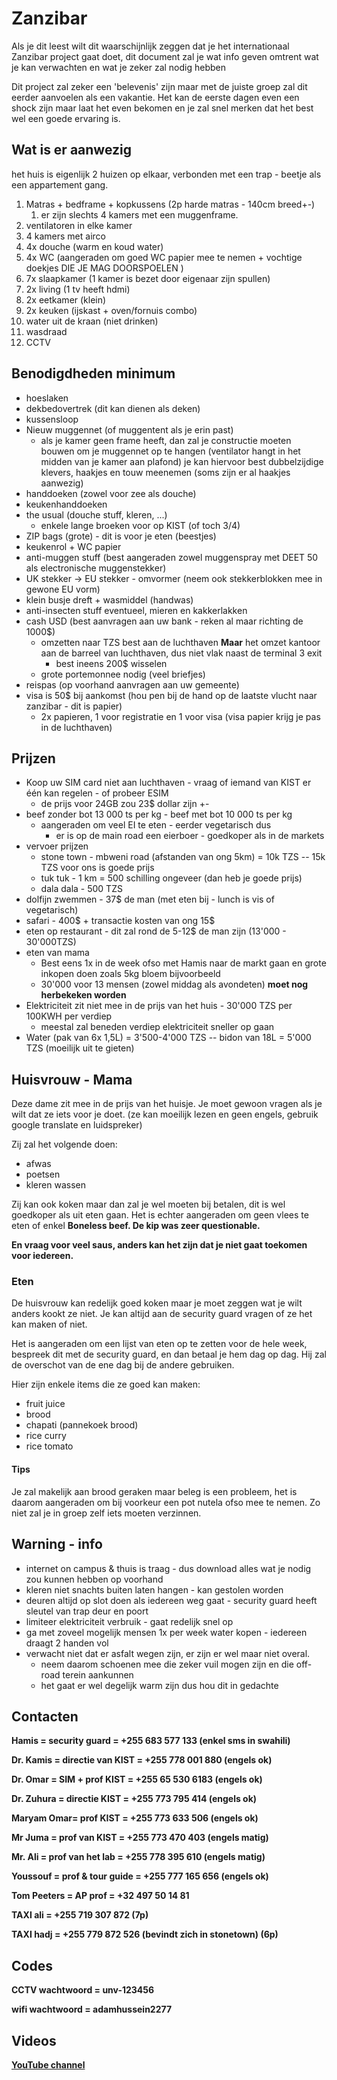 # Zanzibar

Als je dit leest wilt dit waarschijnlijk zeggen dat je het internationaal Zanzibar project gaat doet, dit document zal je wat info geven omtrent wat je kan verwachten en wat je zeker zal nodig hebben

Dit project zal zeker een 'belevenis' zijn maar met de juiste groep zal dit eerder aanvoelen als een vakantie.
Het kan de eerste dagen even een shock zijn maar laat het even bekomen en je zal snel merken dat het best wel een goede ervaring is.

## Wat is er aanwezig

het huis is eigenlijk 2 huizen  op elkaar, verbonden met een trap - beetje als een appartement gang.

1. Matras + bedframe + kopkussens (2p harde matras - 140cm breed+-)
   1. er zijn slechts 4 kamers met een muggenframe.
2. ventilatoren in elke kamer
3. 4 kamers met airco
4. 4x douche (warm en koud water)
5. 4x WC (aangeraden om goed WC papier mee te nemen + vochtige doekjes DIE JE MAG DOORSPOELEN )
6. 7x slaapkamer (1 kamer is bezet door eigenaar zijn spullen)
7. 2x living (1 tv heeft hdmi)
8. 2x eetkamer (klein)
9. 2x keuken (ijskast + oven/fornuis combo)
10. water uit de kraan (niet drinken)
11. wasdraad
12. CCTV

## Benodigdheden minimum

* hoeslaken
* dekbedovertrek (dit kan dienen als deken)
* kussensloop
* Nieuw muggennet (of muggentent als je erin past)
  * als je kamer geen frame heeft, dan zal je constructie moeten bouwen om je muggennet op te hangen (ventilator hangt in het midden van je kamer aan plafond)
    je kan hiervoor best dubbelzijdige klevers, haakjes en touw meenemen (soms zijn er al haakjes aanwezig)
* handdoeken (zowel voor zee als douche)
* keukenhanddoeken
* the usual (douche stuff, kleren, ...)
  * enkele lange broeken voor op KIST (of toch 3/4)
* ZIP bags (grote) - dit is voor je eten (beestjes)
* keukenrol + WC papier
* anti-muggen stuff (best aangeraden zowel muggenspray met DEET 50 als electronische muggenstekker)
* UK stekker -> EU stekker - omvormer (neem ook stekkerblokken mee in gewone EU vorm)
* klein busje dreft + wasmiddel (handwas)
* anti-insecten stuff eventueel, mieren en kakkerlakken
* cash USD (best aanvragen aan uw bank - reken al maar richting de 1000$)
  * omzetten naar TZS best aan de luchthaven **Maar** het omzet kantoor aan de barreel van luchthaven, dus niet vlak naast de terminal 3 exit
    * best ineens 200$ wisselen
  * grote portemonnee nodig (veel briefjes)
* reispas (op voorhand aanvragen aan uw gemeente)
* visa is 50$ bij aankomst (hou pen bij de hand op de laatste vlucht naar zanzibar - dit is papier)
  * 2x papieren, 1 voor registratie en 1 voor visa (visa papier krijg je pas in de luchthaven)

## Prijzen

* Koop uw SIM card niet aan luchthaven - vraag of iemand van KIST er één kan regelen - of probeer ESIM
  * de prijs voor 24GB zou 23$ dollar zijn +-
* beef zonder bot 13 000 ts per kg - beef met bot 10 000 ts per kg
  * aangeraden om veel EI te eten - eerder vegetarisch dus
    * er is op de main road een eierboer - goedkoper als in de markets
* vervoer prijzen
  * stone town 	- mbweni road (afstanden van ong 5km) = 10k TZS -- 15k TZS voor ons is goede prijs
  * tuk tuk 		- 1 km = 500 schilling ongeveer (dan heb je goede prijs)
  * dala dala 	- 500 TZS
* dolfijn zwemmen - 37$ de man (met eten bij - lunch is vis of vegetarisch)
* safari - 400$ + transactie kosten van ong 15$
* eten op restaurant - dit zal rond de 5-12$ de man zijn (13'000 - 30'000TZS)
* eten van mama
  * Best eens 1x in de week ofso met Hamis naar de markt gaan en grote inkopen doen zoals 5kg bloem bijvoorbeeld
  * 30'000 voor 13 mensen (zowel middag als avondeten) **moet nog herbekeken worden**
* Elektriciteit zit niet mee in de prijs van het huis - 30'000 TZS per 100KWH per verdiep
  * meestal zal beneden verdiep elektriciteit sneller op gaan
* Water (pak van 6x 1,5L) = 3'500-4'000 TZS -- bidon van 18L = 5'000 TZS (moeilijk uit te gieten)

## Huisvrouw - Mama

Deze dame zit mee in de prijs van het huisje. Je moet gewoon vragen als je wilt dat ze iets voor je doet. (ze kan moeilijk lezen en geen engels, gebruik google translate en luidspreker)

Zij zal het volgende doen:

* afwas
* poetsen
* kleren wassen

Zij kan ook koken maar dan zal je wel moeten bij betalen, dit is wel goedkoper als uit eten gaan.
Het is echter aangeraden om geen vlees te eten of enkel **Boneless beef. De kip was zeer questionable.**

**En vraag voor veel saus, anders kan het zijn dat je niet gaat toekomen voor iedereen.**

### Eten

De huisvrouw kan redelijk goed koken maar je moet zeggen wat je wilt anders kookt ze niet. Je kan altijd aan de security guard vragen of ze het kan maken of niet. 

Het is aangeraden om een lijst van eten op te zetten voor de hele week, bespreek dit met de security guard, en dan betaal je hem dag op dag. Hij zal de overschot van de ene dag bij de andere gebruiken.

Hier zijn enkele items die ze goed kan maken:

* fruit juice
* brood
* chapati (pannekoek brood)
* rice curry
* rice tomato

#### Tips

Je zal makelijk aan brood geraken maar beleg is een probleem, het is daarom aangeraden om bij voorkeur een pot nutela ofso mee te nemen. Zo niet zal je in groep zelf iets moeten verzinnen.

## Warning - info

* internet on campus & thuis is traag - dus download alles wat je nodig zou kunnen hebben op voorhand
* kleren niet snachts buiten laten hangen - kan gestolen worden
* deuren altijd op slot doen als iedereen weg gaat - security guard heeft sleutel van trap deur en poort
* limiteer elektriciteit verbruik - gaat redelijk snel op
* ga met zoveel mogelijk mensen 1x per week water kopen - iedereen draagt 2 handen vol
* verwacht niet dat er asfalt wegen zijn, er zijn er wel maar niet overal.
  * neem daarom schoenen mee die zeker vuil mogen zijn en die off-road terein aankunnen
  * het gaat er wel degelijk warm zijn dus hou dit in gedachte

## **Contacten**

**Hamis 		= security guard		= +255 683 577 133 (enkel sms in swahili)**

**Dr. Kamis 	= directie van KIST		= +255 778 001 880 (engels ok)**

**Dr. Omar 		= SIM + prof KIST		= +255 65 530 6183 (engels ok)**

**Dr. Zuhura	= directie KIST		= +255 773 795 414 (engels ok)**

**Maryam Omar= prof KIST			= +255 773 633 506 (engels ok)**

**Mr Juma		= prof van KIST 		= +255 773 470 403 (engels matig)**

**Mr. Ali		= prof van het lab		= +255 778 395 610 (engels matig)**

**Youssouf		= prof & tour guide	= +255 777 165 656 (engels ok)**

**Tom Peeters	= AP prof			= +32 497 50 14 81**

**TAXI ali = +255 719 307 872 (7p)**

**TAXI hadj = +255 779 872 526 (bevindt zich in stonetown) (6p)**

## **Codes**

**CCTV wachtwoord 	= unv-123456**

**wifi wachtwoord 	= adamhussein2277**

## **Videos**

**[YouTube channel](https://www.youtube.com/@APAQE2024)**
